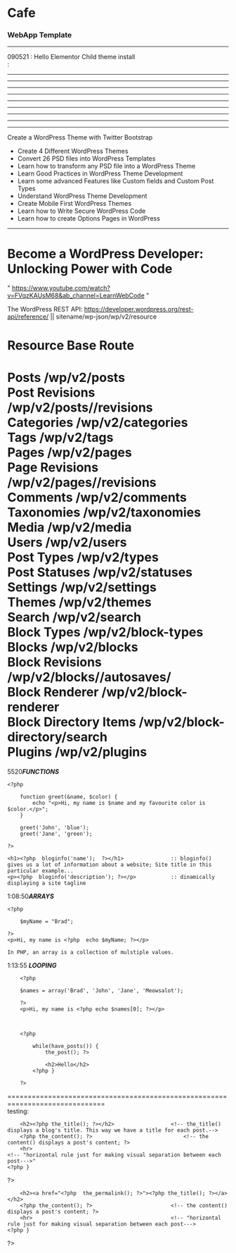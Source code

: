 # Cafe
### WebApp Template ###
***************************************************************************************************  
090521	: Hello Elementor Child theme install  
		: 
***************************************************************************************************  
***************************************************************************************************  
***************************************************************************************************  
***************************************************************************************************  
***************************************************************************************************  
***************************************************************************************************  
***************************************************************************************************  
***************************************************************************************************  
***************************************************************************************************  
Create a WordPress Theme with Twitter Bootstrap
* Create 4 Different WordPress Themes
* Convert 26 PSD files into WordPress Templates
* Learn how to transform any PSD file into a WordPress Theme
* Learn Good Practices in WordPress Theme Development
* Learn some advanced Features like Custom fields and Custom Post Types
* Understand WordPress Theme Development
* Create Mobile First WordPress Themes
* Learn how to Write Secure WordPress Code
* Learn how to create Options Pages in WordPress
*****************************************************************************************************
# Become a WordPress Developer: Unlocking Power with Code #
" https://www.youtube.com/watch?v=FVqzKAUsM68&ab_channel=LearnWebCode "  
  
The WordPress REST API:	https://developer.wordpress.org/rest-api/reference/	|| sitename/wp-json/wp/v2/resource  

Resource						Base Route  
============================================================================  
Posts							/wp/v2/posts  
Post Revisions				/wp/v2/posts/<id>/revisions  
Categories					/wp/v2/categories  
Tags								/wp/v2/tags  
Pages							/wp/v2/pages  
Page Revisions				/wp/v2/pages/<id>/revisions  
Comments					/wp/v2/comments  
Taxonomies					/wp/v2/taxonomies  
Media							/wp/v2/media  
Users							/wp/v2/users  
Post Types					/wp/v2/types  
Post Statuses					/wp/v2/statuses  
Settings						/wp/v2/settings  
Themes							/wp/v2/themes  
Search							/wp/v2/search  
Block Types					/wp/v2/block-types  
Blocks							/wp/v2/blocks  
Block Revisions				/wp/v2/blocks/<id>/autosaves/  
Block Renderer				/wp/v2/block-renderer  
Block Directory Items		/wp/v2/block-directory/search  
Plugins							/wp/v2/plugins  
============================================================================  
  

5520***FUNCTIONS***  
  
  
	<?php  
	  
		function greet(&name, $color) {  
			echo "<p>Hi, my name is $name and my favourite color is $color.</p>";  
		}  
		  
		greet('John', 'blue');  
		greet('Jane', 'green');  
	  
	?>  
	
	<h1><?php  bloginfo('name');  ?></h1>				:: bloginfo() gives us a lot of information about a website; Site title in this particular example...  
	<p><?php  bloginfo('description'); ?></p>			:: dinamically displaying a site tagline  
	
1:08:50***ARRAYS***    

	<?php  
	  
		$myName = "Brad";  
	  
	?>  
	<p>Hi, my name is <?php  echo $myName; ?></p>  
	  
	In PHP, an array is a collection of mulstiple values.  
	  

	
	
1:13:55 ***LOOPING***  
  
		<?php  
	  
		$names = array('Brad', 'John', 'Jane', 'Meowsalot');  
	  
		?>  
		<p>Hi, my name is <?php echo $names[0]; ?></p>  
		
		  
		
		<?php  
		
			while(have_posts()) {  
				the_post(); ?>  
				  
				<h2>Hello</h2>  
			<?php }  
		  
		?>  
==============================================================================  
testing:  
<?php  
		  
	while(have_posts()) {  
		the_post(); ?>  
		  
		<h2><?php the_title(); ?></h2>					<!-- the_title() displays a blog's title. This way we have a title for each post.-->  
		<?php the_content(); ?>								<!-- the content() displays a post's content; ?>
		<hr>															<!-- "horizontal rule just for making visual separation between each post--->"
	<?php }

?>

<?php
		
	while(have_posts()) {
		the_post(); ?>
		
		<h2><a href="<?php  the_permalink(); ?>"><?php the_title(); ?></a></h2>			
		<?php the_content(); ?>							<!-- the content() displays a post's content; ?>  
		<hr>											<!-- "horizontal rule just for making visual separation between each post--->  
	<?php }  

?>  
  
